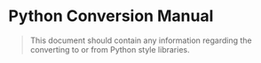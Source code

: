 # Python Conversion Manual
> This document should contain any information regarding the converting to or from Python style libraries.
